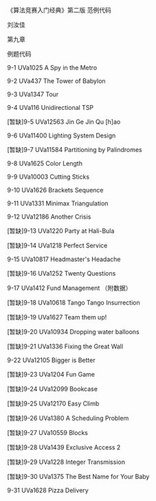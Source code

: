 ﻿《算法竞赛入门经典》第二版 范例代码

刘汝佳

第九章

例题代码

9-1 UVa1025 A Spy in the Metro

9-2 UVa437 The Tower of Babylon

9-3 UVa1347 Tour

9-4 UVa116 Unidirectional TSP

[暂缺]9-5 UVa12563 Jin Ge Jin Qu [h]ao

9-6 UVa11400 Lighting System Design

[暂缺]9-7 UVa11584 Partitioning by Palindromes

9-8 UVa1625 Color Length

9-9 UVa10003 Cutting Sticks

9-10 UVa1626 Brackets Sequence

9-11 UVa1331 Minimax Triangulation

9-12 UVa12186 Another Crisis

[暂缺]9-13 UVa1220 Party at Hali-Bula

[暂缺]9-14 UVa1218 Perfect Service

9-15 UVa10817 Headmaster's Headache

[暂缺]9-16 UVa1252 Twenty Questions

9-17 UVa1412 Fund Management （附数据）

[暂缺]9-18 UVa10618 Tango Tango Insurrection

[暂缺]9-19 UVa1627 Team them up!

[暂缺]9-20 UVa10934 Dropping water balloons

[暂缺]9-21 UVa1336 Fixing the Great Wall

9-22 UVa12105 Bigger is Better

[暂缺]9-23 UVa1204 Fun Game

[暂缺]9-24 UVa12099 Bookcase

[暂缺]9-25 UVa12170 Easy Climb

[暂缺]9-26 UVa1380 A Scheduling Problem

[暂缺]9-27 UVa10559 Blocks

[暂缺]9-28 UVa1439 Exclusive Access 2

[暂缺]9-29 UVa1228 Integer Transmission

[暂缺]9-30 UVa1375 The Best Name for Your Baby

9-31 UVa1628 Pizza Delivery
